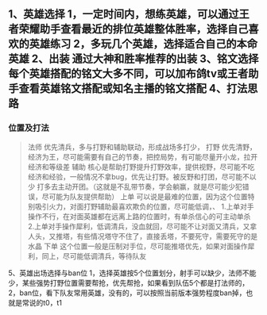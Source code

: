 1、英雄选择 
    1，一定时间内，想练英雄，可以通过王者荣耀助手查看最近的排位英雄整体胜率，选择自己喜欢的英雄练习
    2，多玩几个英雄，选择适合自己的本命英雄
2、出装 通过大神和胜率推荐的出装
3、铭文选择 每个英雄搭配的铭文大多不同，可以加布鸽tv或王者助手查看英雄铭文搭配或知名主播的铭文搭配
4、打法思路
------------
### 位置及打法
> 法师  优先清兵，多与打野和辅助联动，形成战场多打少，
> 打野  优先清野，经济为王，尽可能需要有自己的节奏，把控局势，有可能尽量开小龙，拉开经济和等级差
> 辅助  核心是帮助打野提升打野效率，提供视野，尽可能不吃经济和经验，一般情况不拿bug，优先让打野。被反野和打团，尽可能不以少		打多去主动开团。（这就是不乱带节奏，学会躺赢，就是尽可能少犯错误，尽可能为队友提供帮助）
> 上单  可以说是最难的位置，因为这个位置特别吸引火力，对面打野辅助最喜欢欺负的位置，尽可能低调，、
		1.上单对手操作不行，在对面英雄都在远离上路的位置时，有单杀信心的可主动单杀
		2.上单对手操作犀利，低调清兵，没血就回，尽可能不让对面又清兵，又拿人头，又推塔，有些情况塔守不住了，直接丢塔，不要死守，需要死守的是水晶
> 下单  这个位置一般是压制对手位，尽可能推塔优先，如果对面操作犀利，同上，尽可能低调清兵，等待队友

5、英雄出场选择与ban位
    1，选择英雄按5个位置划分，射手可以缺少，法师不能少，某些强势打野位置需要帮抢，优先帮抢，如果看到队伍5个都是打法师的，
    2，ban位，看下队友常用英雄，没有的，可以按照当前版本强势程度ban掉，也就是常说的t0，t1





